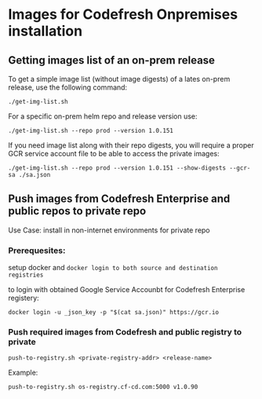 # Images for Codefresh Onpremises installation

## Getting images list of an on-prem release

To get a simple image list (without image digests) of a lates on-prem release, use the following command:

```
./get-img-list.sh
```
For a specific on-prem helm repo and release version use:

```
./get-img-list.sh --repo prod --version 1.0.151
```
If you need image list along with their repo digests, you will require a proper GCR service account file to be able to access the private images:

```
./get-img-list.sh --repo prod --version 1.0.151 --show-digests --gcr-sa ./sa.json
```

## Push images from Codefresh Enterprise and public repos to private repo 
Use Case: install in non-internet environments for private repo

### Prerequesites:
setup docker and `docker login to both source and destination registries`

to login with obtained Google Service Accounbt for Codefresh Enterprise registery:
```
docker login -u _json_key -p "$(cat sa.json)" https://gcr.io
```

### Push required images from Codefresh and public registry to private
```
push-to-registry.sh <private-registry-addr> <release-name>
```

Example:
```
push-to-registry.sh os-registry.cf-cd.com:5000 v1.0.90
```